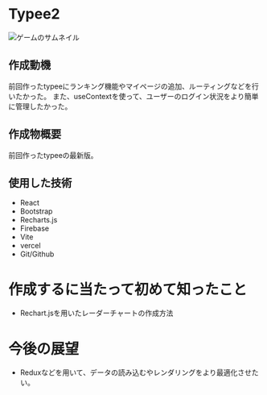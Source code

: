 # Typee2

![ゲームのサムネイル](https://github.com/balckowl/typee/blob/master/public/images/typee2.png)

## 作成動機

前回作ったtypeeにランキング機能やマイページの追加、ルーティングなどを行いたかった。
また、useContextを使って、ユーザーのログイン状況をより簡単に管理したかった。

## 作成物概要

前回作ったtypeeの最新版。

## 使用した技術

* React
* Bootstrap
* Recharts.js
* Firebase
* Vite
* vercel 
* Git/Github

# 作成するに当たって初めて知ったこと

* Rechart.jsを用いたレーダーチャートの作成方法

# 今後の展望

* Reduxなどを用いて、データの読み込むやレンダリングをより最適化させたい。


